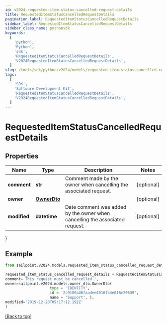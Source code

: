```yaml
---
id: v2024-requested-item-status-cancelled-request-details
title: RequestedItemStatusCancelledRequestDetails
pagination_label: RequestedItemStatusCancelledRequestDetails
sidebar_label: RequestedItemStatusCancelledRequestDetails
sidebar_class_name: pythonsdk
keywords:
  [
    'python',
    'Python',
    'sdk',
    'RequestedItemStatusCancelledRequestDetails',
    'V2024RequestedItemStatusCancelledRequestDetails',
  ]
slug: /tools/sdk/python/v2024/models/requested-item-status-cancelled-request-details
tags:
  [
    'SDK',
    'Software Development Kit',
    'RequestedItemStatusCancelledRequestDetails',
    'V2024RequestedItemStatusCancelledRequestDetails',
  ]
---
```


# RequestedItemStatusCancelledRequestDetails

## Properties

| Name | Type | Description | Notes |
| --- | --- | --- | --- |
| **comment** | **str** | Comment made by the owner when cancelling the associated request. | [optional] |
| **owner** | [**OwnerDto**](owner-dto) |  | [optional] |
| **modified** | **datetime** | Date comment was added by the owner when cancelling the associated request. | [optional] |

}

## Example

```python
from sailpoint.v2024.models.requested_item_status_cancelled_request_details import RequestedItemStatusCancelledRequestDetails

requested_item_status_cancelled_request_details = RequestedItemStatusCancelledRequestDetails(
comment='This request must be cancelled.',
owner=sailpoint.v2024.models.owner_dto.OwnerDto(
                    type = 'IDENTITY',
                    id = '2c9180a46faadee4016fb4e018c20639',
                    name = 'Support', ),
modified='2019-12-20T09:17:12.192Z'
)

```

[[Back to top]](#)
